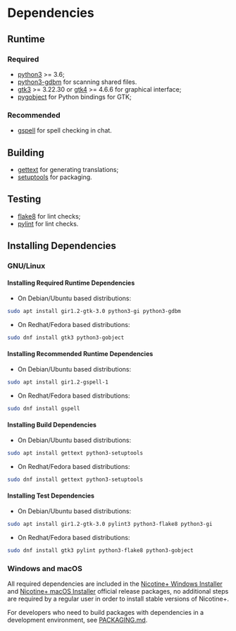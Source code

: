 # Dependencies

## Runtime

### Required

- [python3](https://www.python.org/) >= 3.6;
- [python3-gdbm](https://docs.python.org/3/library/dbm.html#module-dbm.gnu) for scanning shared files.
- [gtk3](https://gtk.org/) >= 3.22.30 or [gtk4](https://gtk.org/) >= 4.6.6 for graphical interface;
- [pygobject](https://pygobject.readthedocs.io/) for Python bindings for GTK;

### Recommended

- [gspell](https://gitlab.gnome.org/GNOME/gspell) for spell checking in chat.

## Building

- [gettext](https://www.gnu.org/software/gettext/) for generating translations;
- [setuptools](https://setuptools.pypa.io/) for packaging.

## Testing

- [flake8](https://flake8.pycqa.org/) for lint checks;
- [pylint](https://pylint.pycqa.org/) for lint checks.


## Installing Dependencies

### GNU/Linux

#### Installing Required Runtime Dependencies

- On Debian/Ubuntu based distributions:

```sh
sudo apt install gir1.2-gtk-3.0 python3-gi python3-gdbm
```

- On Redhat/Fedora based distributions:

```sh
sudo dnf install gtk3 python3-gobject
```

#### Installing Recommended Runtime Dependencies

- On Debian/Ubuntu based distributions:

```sh
sudo apt install gir1.2-gspell-1
```

- On Redhat/Fedora based distributions:

```sh
sudo dnf install gspell
```

#### Installing Build Dependencies

- On Debian/Ubuntu based distributions:

```sh
sudo apt install gettext python3-setuptools
```

- On Redhat/Fedora based distributions:

```sh
sudo dnf install gettext python3-setuptools
```

#### Installing Test Dependencies

- On Debian/Ubuntu based distributions:

```sh
sudo apt install gir1.2-gtk-3.0 pylint3 python3-flake8 python3-gi
```

- On Redhat/Fedora based distributions:

```sh
sudo dnf install gtk3 pylint python3-flake8 python3-gobject
```

### Windows and macOS

All required dependencies are included in the [Nicotine+ Windows Installer](DOWNLOADS.md#windows) and [Nicotine+ macOS Installer](DOWNLOADS.md#macos) official release packages, no additional steps are required by a regular user in order to install stable versions of Nicotine+.

For developers who need to build packages with dependencies in a development environment, see [PACKAGING.md](PACKAGING.md).
